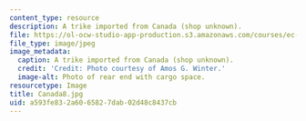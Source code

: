 ```yaml
---
content_type: resource
description: A trike imported from Canada (shop unknown).
file: https://ol-ocw-studio-app-production.s3.amazonaws.com/courses/ec-721-wheelchair-design-in-developing-countries-spring-2009/a593fe832a6065827dab02d48c8437cb_Canada8.jpg
file_type: image/jpeg
image_metadata:
  caption: A trike imported from Canada (shop unknown).
  credit: 'Credit: Photo courtesy of Amos G. Winter.'
  image-alt: Photo of rear end with cargo space.
resourcetype: Image
title: Canada8.jpg
uid: a593fe83-2a60-6582-7dab-02d48c8437cb
---
```

